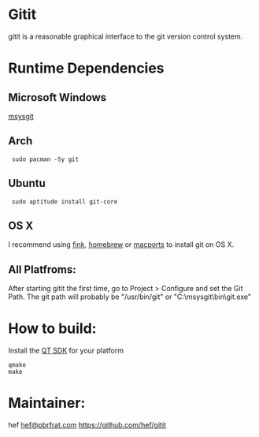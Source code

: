 Gitit
=====
gitit is a reasonable graphical interface to the git version control system.

Runtime Dependencies
====================

Microsoft Windows
-----------------
[msysgit](http://code.google.com/p/msysgit/)


## Arch
     sudo pacman -Sy git

## Ubuntu
     sudo aptitude install git-core

OS X
----
I recommend using [fink](http://www.finkproject.org/), [homebrew](http://mxcl.github.com/homebrew/) or [macports](http://www.macports.org/) to install git on OS X.


All Platfroms:
--------------
After starting gitit the first time, go to Project > Configure and set the Git Path. The git path will probably be "/usr/bin/git" or "C:\msysgit\bin\git.exe"

How to build:
=============
Install the [QT SDK](http://qt.nokia.com/products) for your platform

    qmake
    make

Maintainer:
===========
hef <hef@pbrfrat.com>
https://github.com/hef/gitit



